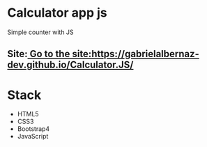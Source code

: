 <h1> Calculator app js </h1>
<p> Simple counter with JS </p>
<h2>Site:<a href="https://gabrielalbernaz-dev.github.io/Calculator.JS/"> Go to the site:https://gabrielalbernaz-dev.github.io/Calculator.JS/</a>

<h1> Stack </h1>
<ul>
 <li>HTML5</li>
 <li>CSS3</li>
  <li>Bootstrap4</li>
 <li>JavaScript</li>
</ul>

